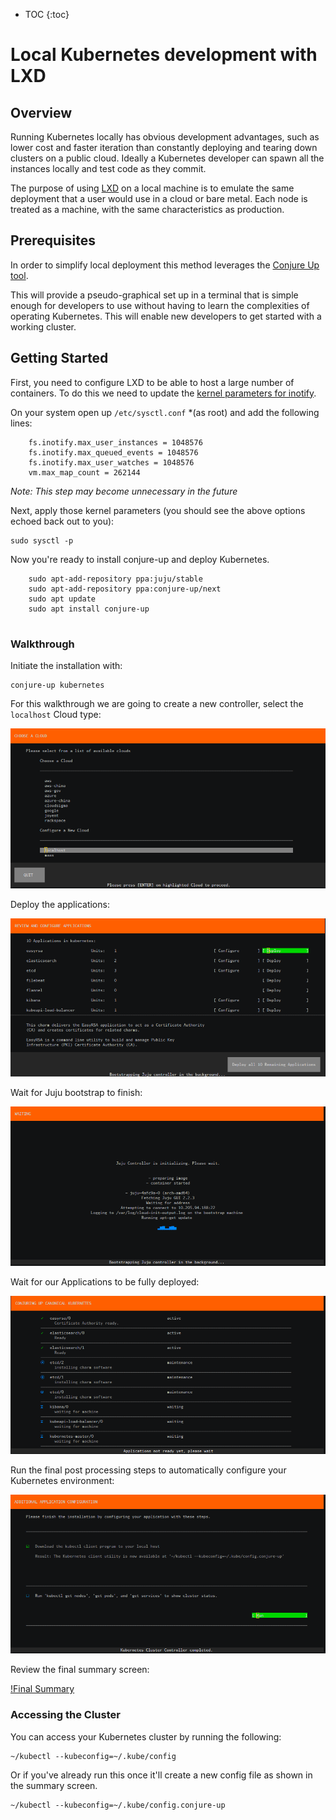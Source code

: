 * TOC
{:toc}

# Local Kubernetes development with LXD 

## Overview

Running Kubernetes locally has obvious development advantages, such as lower cost and faster iteration than constantly deploying and tearing down clusters on a public cloud. Ideally a Kubernetes developer can spawn all the instances locally and test code as they commit. 

The purpose of using [LXD](https://linuxcontainers.org/lxd/) on a local machine is to emulate the same deployment that a user would use in a cloud or bare metal. Each node is treated as a machine, with the same characteristics 
as production.

## Prerequisites

In order to simplify local deployment this method leverages the [Conjure Up tool](
http://conjure-up.io/). 

This will provide a pseudo-graphical set up in a terminal that is simple enough for developers to use without having to learn the complexities of operating Kubernetes. This will enable new developers to get started with a working cluster. 

## Getting Started

First, you need to configure LXD to be able to host a large number of containers. To do this we need to update the [kernel parameters for inotify](https://github.com/lxc/lxd/blob/master/doc/production-setup.md#etcsysctlconf).

On your system open up `/etc/sysctl.conf` *(as root) and add the following lines:

```
    fs.inotify.max_user_instances = 1048576
    fs.inotify.max_queued_events = 1048576
    fs.inotify.max_user_watches = 1048576
    vm.max_map_count = 262144
```

_Note: This step may become unnecessary in the future_

Next, apply those kernel parameters (you should see the above options echoed back out to you):
    
    sudo sysctl -p
   
Now you're ready to install conjure-up and deploy Kubernetes.
    
```
    sudo apt-add-repository ppa:juju/stable
    sudo apt-add-repository ppa:conjure-up/next
    sudo apt update
    sudo apt install conjure-up
    
```

### Walkthrough

Initiate the installation with:

    conjure-up kubernetes

For this walkthrough we are going to create a new controller, select the `localhost` Cloud type:

![Select Cloud](/images/docs/ubuntu/00-select-cloud.png)

Deploy the applications:

![Deploy Applications](/images/docs/ubuntu/01-deploy.png)

Wait for Juju bootstrap to finish:

![Bootstrap](/images/docs/ubuntu/02-bootstrap.png)

Wait for our Applications to be fully deployed:

![Waiting](/images/docs/ubuntu/03-waiting.png)

Run the final post processing steps to automatically configure your Kubernetes environment:

![Postprocessing](/images/docs/ubuntu/04-postprocessing.png)

Review the final summary screen:

[!Final Summary](/images/docs/ubuntu/05-final-summary.png)

### Accessing the Cluster 

You can access your Kubernetes cluster by running the following:
    
    
    ~/kubectl --kubeconfig=~/.kube/config
    

Or if you've already run this once it'll create a new config file as shown in the summary screen.
    
    
    ~/kubectl --kubeconfig=~/.kube/config.conjure-up
    

